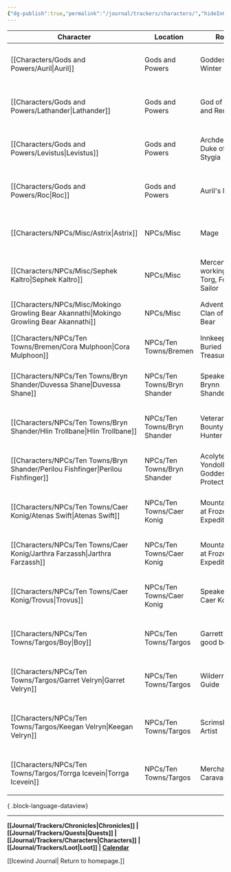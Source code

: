 ```yaml
---
{"dg-publish":true,"permalink":"/journal/trackers/characters/","hideInGraph":true}
---
```


| Character                                                                                    | Location                    | Role                                       | Species | Age          | Gender         | Descriptors                                                         |
| -------------------------------------------------------------------------------------------- | --------------------------- | ------------------------------------------ | ------- | ------------ | -------------- | ------------------------------------------------------------------- |
| [[Characters/Gods and Powers/Auril\|Auril]]                                               | Gods and Powers             | Goddess of Winter                          | \-      | Ageless      | \-             | <ul><li>Isolated</li><li>Cruel</li><li>Enduring</li></ul>           |
| [[Characters/Gods and Powers/Lathander\|Lathander]]                                       | Gods and Powers             | God of Dawn and Renewal                    | \-      | Ageless      | Male           | <ul><li>Benevolent</li><li>Mirthful</li><li>Steadfast</li></ul>     |
| [[Characters/Gods and Powers/Levistus\|Levistus]]                                         | Gods and Powers             | Archdevil, Duke of Stygia                  | \-      | Ancient      | Male           | <ul><li>Treacherous</li><li>Debonair</li><li>Evil</li></ul>         |
| [[Characters/Gods and Powers/Roc\|Roc]]                                                   | Gods and Powers             | Auril's Mount                              | \-      | Unknown-Aged | Unknown-Gender | <ul><li>Primal</li><li>Predatory</li><li>Bird</li></ul>             |
| [[Characters/NPCs/Misc/Astrix\|Astrix]]                                                   | NPCs/Misc                   | Mage                                       | \-      | Young Adult  | Woman          | <ul><li>Quiet</li><li>Angsty</li><li>Mysterious</li></ul>           |
| [[Characters/NPCs/Misc/Sephek Kaltro\|Sephek Kaltro]]                                     | NPCs/Misc                   | Mercenary working for Torg, Former Sailor  | \-      | Adult        | Man            | <ul><li>Well-spoken</li><li>Cold-Hearted</li><li>Ruthless</li></ul> |
| [[Characters/NPCs/Misc/Mokingo Growling Bear Akannathi\|Mokingo Growling Bear Akannathi]] | NPCs/Misc                   | Adventurer, Clan of the Bear               | \-      | Adult        | Man            | <ul><li>Ferocious</li><li>Wanderer</li></ul>                        |
| [[Characters/NPCs/Ten Towns/Bremen/Cora Mulphoon\|Cora Mulphoon]]                         | NPCs/Ten Towns/Bremen       | Innkeeper of Buried Treasures              | \-      | Middle-aged  | Woman          | <ul><li>Hospitable</li><li>Kind</li></ul>                           |
| [[Characters/NPCs/Ten Towns/Bryn Shander/Duvessa Shane\|Duvessa Shane]]                   | NPCs/Ten Towns/Bryn Shander | Speaker of Brynn Shander                   | \-      | Adult        | Woman          | <ul><li>Pragmatic</li><li>Serious</li><li>Uptight</li></ul>         |
| [[Characters/NPCs/Ten Towns/Bryn Shander/Hlin Trollbane\|Hlin Trollbane]]                 | NPCs/Ten Towns/Bryn Shander | Veteran Bounty Hunter                      | \-      | Mature       | Woman          | <ul><li>Sharp</li><li>Righteous</li><li>Straightshooter</li></ul>   |
| [[Characters/NPCs/Ten Towns/Bryn Shander/Perilou  Fishfinger\|Perilou  Fishfinger]]       | NPCs/Ten Towns/Bryn Shander | Acolyte of Yondolla, Goddess of Protection | \-      | Adult        | Woman          | <ul><li>Loyal</li><li>Religious</li><li>Brave</li></ul>             |
| [[Characters/NPCs/Ten Towns/Caer Konig/Atenas Swift\|Atenas Swift]]                       | NPCs/Ten Towns/Caer Konig   | Mountaineer at Frozenfar Expeditions       | \-      | Mature       | Woman          | <ul><li>Arthritic</li><li>Seasoned</li><li>Ranger</li></ul>         |
| [[Characters/NPCs/Ten Towns/Caer Konig/Jarthra Farzassh\|Jarthra Farzassh]]               | NPCs/Ten Towns/Caer Konig   | Mountaineer at Frozenfar Expeditions       | \-      | Adult        | Man            | <ul><li>Boisterous</li><li>Brave</li><li>Ranger</li></ul>           |
| [[Characters/NPCs/Ten Towns/Caer Konig/Trovus\|Trovus]]                                   | NPCs/Ten Towns/Caer Konig   | Speaker of Caer Konig                      | \-      | Adult        | Man            | <ul><li>Chatty</li><li>Heroic</li><li>Drunkard</li></ul>            |
| [[Characters/NPCs/Ten Towns/Targos/Boy\|Boy]]                                             | NPCs/Ten Towns/Targos       | Garrett's good boy                         | \-      | Adult        | Male           | <ul><li>Loyal</li><li>Alert</li><li>Clever</li></ul>                |
| [[Characters/NPCs/Ten Towns/Targos/Garret Velryn\|Garret Velryn]]                         | NPCs/Ten Towns/Targos       | Wilderness Guide                           | \-      | Adult        | Man            | <ul><li>Rugged</li><li>Loyal</li><li>Weathered</li></ul>            |
| [[Characters/NPCs/Ten Towns/Targos/Keegan Velryn\|Keegan Velryn]]                         | NPCs/Ten Towns/Targos       | Scrimshander Artist                        | \-      | Adult        | Man            | <ul><li>Cheerful</li><li>Detail-Oriented</li><li>Disabled</li></ul> |
| [[Characters/NPCs/Ten Towns/Targos/Torrga Icevein\|Torrga Icevein]]                       | NPCs/Ten Towns/Targos       | Merchant Caravaner                         | \-      | Middle-Aged  | Female         | <ul><li>Unscrupulous</li><li>Capistalistic</li><li>Shrewd</li></ul> |

{ .block-language-dataview}

---
**[[Journal/Trackers/Chronicles\|Chronicles]] | [[Journal/Trackers/Quests\|Quests]] |  [[Journal/Trackers/Characters\|Characters]]  | [[Journal/Trackers/Loot\|Loot]] | [Calendar](https://app.fantasy-calendar.com/calendars/b92ff6b73ed0d08bb329405ca22ef86f)**

[[Icewind Journal\| Return to homepage.]]


